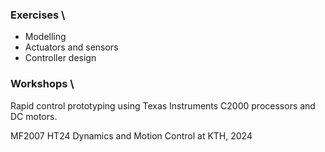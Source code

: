 ### Exercises \
- Modelling 
- Actuators and sensors
- Controller design

### Workshops \
Rapid control prototyping using Texas Instruments C2000 processors and DC motors.

MF2007 HT24 Dynamics and Motion Control at KTH, 2024
